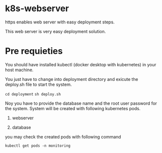 # k8s-webserver
https enables web server with easy deployment steps.

This web server is very easy deployment solution.

# Pre requieties
You should have installed kubectl (docker desktop with kubernetes) in your host machine.

You just have to change into deployment directory and exicute the deploy.sh file to start the system.

```cd deployment```
```sh deploy.sh```

Noy you have to provide the database name and the root user password for the system.
System will be created with following kubernetes pods.

1. webserver

2. database

you may check the created pods with following command

```kubectl get pods -n monitoring```
